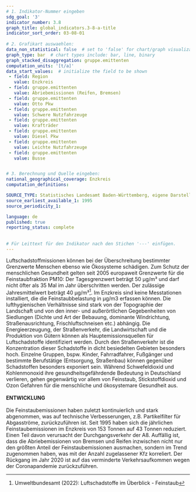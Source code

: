 ```yaml
---
# 1. Indikator-Nummer eingeben 
sdg_goal: '3' 
indicator_number: 3.8
graph_title: global_indicators.3-8-a-title
indicator_sort_order: 03-08-01
 
# 2. Grafikart auswaehlen: 
data_non_statistical: false  # set to 'false' for chart/graph visualization 
graph_type: bar  # chart types include: bar, line, binary 
graph_stacked_disaggregation: gruppe.emittenten  
computation_units: '[t/a]'
data_start_values:  # initialize the field to be shown  
 - field: Region
   value: Enzkreis
 - field: gruppe.emittenten
   value: Abriebemissionen (Reifen, Bremsen)
 - field: gruppe.emittenten
   value: Otto Pkw
 - field: gruppe.emittenten
   value: Schwere Nutzfahrzeuge
 - field: gruppe.emittenten
   value: Krafträder
 - field: gruppe.emittenten
   value: Diesel Pkw
 - field: gruppe.emittenten
   value: Leichte Nutzfahrzeuge
 - field: gruppe.emittenten
   value: Busse


# 3. Berechnung und Quelle eingeben: 
national_geographical_coverage: Enzkreis
computation_definitions: 

SOURCE_TYPE: Statistisches Landesamt Baden-Württemberg, eigene Darstellung
source_earliest_available_1: 1995
source_periodicity_1: 

language: de   
published: true 
reporting_status: complete
 
 
# Für Leittext für den Indikator nach den Stichen '---' einfügen. 
---
```

Luftschadstoffmissionen können bei der Überschreitung bestimmter Grenzwerte Menschen ebenso wie Ökosysteme schädigen. Zum Schutz der menschlichen Gesundheit gelten seit 2005 europaweit Grenzwerte für die Feinstaubfraktion PM10: Der Tagesgrenzwert beträgt 50 μg/m³ und darf nicht öfter als 35 Mal im Jahr überschritten werden. Der zulässige Jahresmittelwert beträgt 40 μg/m³[^1]. Im Enzkreis sind keine Messtationen installiert, die die Feinstaubbelastung in μg/m3 erfassen können. Die lufthygienischen Verhältnisse sind stark von der Topographie der Landschaft und von den inner- und außerörtlichen Gegebenheiten von Siedlungen (Dichte und Art der Bebauung, dominante Windrichtung, Straßenausrichtung, Frischluftschneisen etc.) abhängig. Die Energieerzeugung, der Straßenverkehr, die Landwirtschaft und die Produktion von Gütern können als Hauptemissionsquellen für Luftschadstoffe identifiziert werden. Durch den Straßenverkehr ist die Konzentration dieser Schadstoffe in dicht besiedelten Gebieten besonders hoch. Einzelne Gruppen, bspw. Kinder, Fahrradfahrer, Fußgänger und bestimmte Berufstätige (Entsorgung, Straßenbau) können gegenüber Schadstoffen besonders exponiert sein. Während Schwefeldioxid und Kohlenmonoxid ihre gesundheitsgefährdende Bedeutung in Deutschland verlieren, gehen gegenwärtig vor allem von Feinstaub, Stickstoffdioxid und Ozon Gefahren für die menschliche und ökosystemare Gesundheit aus.<br>
<br>
**ENTWICKLUNG** <br>
<br>
Die Feinstaubemissionen haben zuletzt kontinuierlich und stark abgenommen, was auf technische Verbesserungen, z.B. Partikelfilter für Abgasströme, zurückzuführen ist. Seit 1995 haben sich die jährlichen Feinstaubemissionen im Enzkreis von 153 Tonnen auf 43 Tonnen reduziert. Einen Teil davon verursacht der Durchgangsverkehr der A8. Auffällig ist, dass die Abriebemissionen von Bremsen und Reifen inzwischen nicht nur den größten Anteil der Feinstaubemissionen ausmachen, sondern im Trend zugenommen haben, was mit der Anzahl zugelassener Kfz korreliert. Der Rückgang im Jahr 2020 ist auf das verminderte Verkehrsaufkommen wegen der Coronapandemie zurückzuführen.
<br>
[^1]: Umweltbundesamt (2022): Luftschadstoffe im Überblick - Feinstaub
